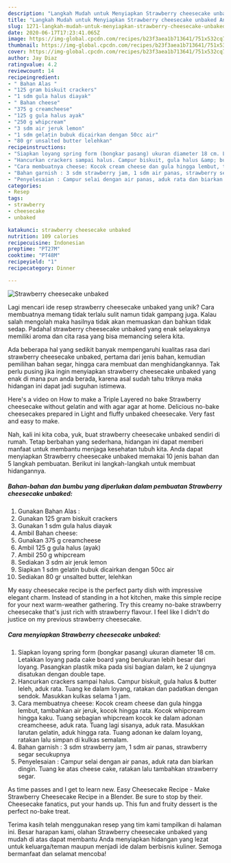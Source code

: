 ```yaml
---
description: "Langkah Mudah untuk Menyiapkan Strawberry cheesecake unbaked Anti Gagal"
title: "Langkah Mudah untuk Menyiapkan Strawberry cheesecake unbaked Anti Gagal"
slug: 1271-langkah-mudah-untuk-menyiapkan-strawberry-cheesecake-unbaked-anti-gagal
date: 2020-06-17T17:23:41.065Z
image: https://img-global.cpcdn.com/recipes/b23f3aea1b713641/751x532cq70/strawberry-cheesecake-unbaked-foto-resep-utama.jpg
thumbnail: https://img-global.cpcdn.com/recipes/b23f3aea1b713641/751x532cq70/strawberry-cheesecake-unbaked-foto-resep-utama.jpg
cover: https://img-global.cpcdn.com/recipes/b23f3aea1b713641/751x532cq70/strawberry-cheesecake-unbaked-foto-resep-utama.jpg
author: Jay Diaz
ratingvalue: 4.2
reviewcount: 14
recipeingredient:
- " Bahan Alas "
- "125 gram biskuit crackers"
- "1 sdm gula halus diayak"
- " Bahan cheese"
- "375 g creamcheese"
- "125 g gula halus ayak"
- "250 g whipcream"
- "3 sdm air jeruk lemon"
- "1 sdm gelatin bubuk dicairkan dengan 50cc air"
- "80 gr unsalted butter lelehkan"
recipeinstructions:
- "Siapkan loyang spring form (bongkar pasang) ukuran diameter 18 cm. Letakkan loyang pada cake board yang berukuran lebih besar dari loyang. Pasangkan plastik mika pada sisi bagian dalam, ke 2 ujungnya disatukan dengan double tape."
- "Hancurkan crackers sampai halus. Campur biskuit, gula halus &amp; butter leleh, aduk rata. Tuang ke dalam loyang, ratakan dan padatkan dengan sendok. Masukkan kulkas selama 1 jam."
- "Cara membuatnya cheese: Kocok cream cheese dan gula hingga lembut, tambahkan air jeruk, kocok hingga rata. Kocok whipcream hingga kaku. Tuang sebagian whipcream kocok ke dalam adonan creamcheese, aduk rata. Tuang lagi sisanya, aduk rata. Masukkan larutan gelatin, aduk hingga rata. Tuang adonan ke dalam loyang, ratakan lalu simpan di kulkas semalam."
- "Bahan garnish : 3 sdm strawberry jam, 1 sdm air panas, strawberry segar secukupnya"
- "Penyelesaian : Campur selai dengan air panas, aduk rata dan biarkan dingin. Tuang ke atas cheese cake, ratakan lalu tambahkan strawberry segar."
categories:
- Resep
tags:
- strawberry
- cheesecake
- unbaked

katakunci: strawberry cheesecake unbaked 
nutrition: 109 calories
recipecuisine: Indonesian
preptime: "PT27M"
cooktime: "PT48M"
recipeyield: "1"
recipecategory: Dinner

---
```



![Strawberry cheesecake unbaked](https://img-global.cpcdn.com/recipes/b23f3aea1b713641/751x532cq70/strawberry-cheesecake-unbaked-foto-resep-utama.jpg)

Lagi mencari ide resep strawberry cheesecake unbaked yang unik? Cara membuatnya memang tidak terlalu sulit namun tidak gampang juga. Kalau salah mengolah maka hasilnya tidak akan memuaskan dan bahkan tidak sedap. Padahal strawberry cheesecake unbaked yang enak selayaknya memiliki aroma dan cita rasa yang bisa memancing selera kita.

Ada beberapa hal yang sedikit banyak mempengaruhi kualitas rasa dari strawberry cheesecake unbaked, pertama dari jenis bahan, kemudian pemilihan bahan segar, hingga cara membuat dan menghidangkannya. Tak perlu pusing jika ingin menyiapkan strawberry cheesecake unbaked yang enak di mana pun anda berada, karena asal sudah tahu triknya maka hidangan ini dapat jadi suguhan istimewa.

Here&#39;s a video on How to make a Triple Layered no bake Strawberry cheesecake without gelatin and with agar agar at home. Delicious no-bake cheesecakes prepared in Light and fluffy unbaked cheesecake. Very fast and easy to make.


Nah, kali ini kita coba, yuk, buat strawberry cheesecake unbaked sendiri di rumah. Tetap berbahan yang sederhana, hidangan ini dapat memberi manfaat untuk membantu menjaga kesehatan tubuh kita. Anda dapat menyiapkan Strawberry cheesecake unbaked memakai 10 jenis bahan dan 5 langkah pembuatan. Berikut ini langkah-langkah untuk membuat hidangannya.

<!--inarticleads1-->

##### Bahan-bahan dan bumbu yang diperlukan dalam pembuatan Strawberry cheesecake unbaked:

1. Gunakan  Bahan Alas :
1. Gunakan 125 gram biskuit crackers
1. Gunakan 1 sdm gula halus diayak
1. Ambil  Bahan cheese:
1. Gunakan 375 g creamcheese
1. Ambil 125 g gula halus (ayak)
1. Ambil 250 g whipcream
1. Sediakan 3 sdm air jeruk lemon
1. Siapkan 1 sdm gelatin bubuk dicairkan dengan 50cc air
1. Sediakan 80 gr unsalted butter, lelehkan


My easy cheesecake recipe is the perfect party dish with impressive elegant charm. Instead of standing in a hot kitchen, make this simple recipe for your next warm-weather gathering. Try this creamy no-bake strawberry cheesecake that&#39;s just rich with strawberry flavour. I feel like I didn&#39;t do justice on my previous strawberry cheesecake. 

<!--inarticleads2-->

##### Cara menyiapkan Strawberry cheesecake unbaked:

1. Siapkan loyang spring form (bongkar pasang) ukuran diameter 18 cm. Letakkan loyang pada cake board yang berukuran lebih besar dari loyang. Pasangkan plastik mika pada sisi bagian dalam, ke 2 ujungnya disatukan dengan double tape.
1. Hancurkan crackers sampai halus. Campur biskuit, gula halus &amp; butter leleh, aduk rata. Tuang ke dalam loyang, ratakan dan padatkan dengan sendok. Masukkan kulkas selama 1 jam.
1. Cara membuatnya cheese: Kocok cream cheese dan gula hingga lembut, tambahkan air jeruk, kocok hingga rata. Kocok whipcream hingga kaku. Tuang sebagian whipcream kocok ke dalam adonan creamcheese, aduk rata. Tuang lagi sisanya, aduk rata. Masukkan larutan gelatin, aduk hingga rata. Tuang adonan ke dalam loyang, ratakan lalu simpan di kulkas semalam.
1. Bahan garnish : 3 sdm strawberry jam, 1 sdm air panas, strawberry segar secukupnya
1. Penyelesaian : Campur selai dengan air panas, aduk rata dan biarkan dingin. Tuang ke atas cheese cake, ratakan lalu tambahkan strawberry segar.


As time passes and I get to learn new. Easy Cheesecake Recipe - Make Strawberry Cheesecake Recipe in a Blender. Be sure to stop by their. Cheesecake fanatics, put your hands up. This fun and fruity dessert is the perfect no-bake treat. 

Terima kasih telah menggunakan resep yang tim kami tampilkan di halaman ini. Besar harapan kami, olahan Strawberry cheesecake unbaked yang mudah di atas dapat membantu Anda menyiapkan hidangan yang lezat untuk keluarga/teman maupun menjadi ide dalam berbisnis kuliner. Semoga bermanfaat dan selamat mencoba!
